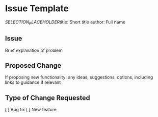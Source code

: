 # Issue Template
$SELECTION_PLACEHOLDER$title: Short title
author: Full name

## Issue
Brief explanation of problem

## Proposed Change
If proposing new functionality; any ideas, suggestions, options, including links to guidance if relevant

## Type of Change Requested
[ ] Bug fix
[ ] New feature
